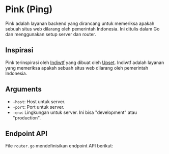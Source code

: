 # Pink (Ping)

Pink adalah layanan backend yang dirancang untuk memeriksa apakah sebuah situs web dilarang oleh pemerintah Indonesia. Ini ditulis dalam Go dan menggunakan setup server dan router.

## Inspirasi

Pink terinspirasi oleh [Indiwtf](https://indiwtf.upset.dev/) yang dibuat oleh [Upset](https://upset.dev/). Indiwtf adalah layanan yang memeriksa apakah sebuah situs web dilarang oleh pemerintah Indonesia.

## Arguments

- `-host`: Host untuk server.
- `-port`: Port untuk server.
- `-env`: Lingkungan untuk server. Ini bisa "development" atau "production".

## Endpoint API

File `router.go` mendefinisikan endpoint API berikut: